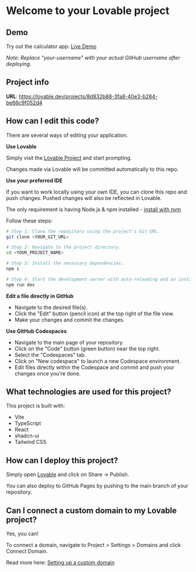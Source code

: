 
# Welcome to your Lovable project

## Demo

Try out the calculator app: [Live Demo](https://your-username.github.io/snappy-screen-calc-app/)

*Note: Replace "your-username" with your actual GitHub username after deploying.*

## Project info

**URL**: https://lovable.dev/projects/8d832b88-3fa8-40e3-b284-be66c9f052d4

## How can I edit this code?

There are several ways of editing your application.

**Use Lovable**

Simply visit the [Lovable Project](https://lovable.dev/projects/8d832b88-3fa8-40e3-b284-be66c9f052d4) and start prompting.

Changes made via Lovable will be committed automatically to this repo.

**Use your preferred IDE**

If you want to work locally using your own IDE, you can clone this repo and push changes. Pushed changes will also be reflected in Lovable.

The only requirement is having Node.js & npm installed - [install with nvm](https://github.com/nvm-sh/nvm#installing-and-updating)

Follow these steps:

```sh
# Step 1: Clone the repository using the project's Git URL.
git clone <YOUR_GIT_URL>

# Step 2: Navigate to the project directory.
cd <YOUR_PROJECT_NAME>

# Step 3: Install the necessary dependencies.
npm i

# Step 4: Start the development server with auto-reloading and an instant preview.
npm run dev
```

**Edit a file directly in GitHub**

- Navigate to the desired file(s).
- Click the "Edit" button (pencil icon) at the top right of the file view.
- Make your changes and commit the changes.

**Use GitHub Codespaces**

- Navigate to the main page of your repository.
- Click on the "Code" button (green button) near the top right.
- Select the "Codespaces" tab.
- Click on "New codespace" to launch a new Codespace environment.
- Edit files directly within the Codespace and commit and push your changes once you're done.

## What technologies are used for this project?

This project is built with:

- Vite
- TypeScript
- React
- shadcn-ui
- Tailwind CSS

## How can I deploy this project?

Simply open [Lovable](https://lovable.dev/projects/8d832b88-3fa8-40e3-b284-be66c9f052d4) and click on Share -> Publish.

You can also deploy to GitHub Pages by pushing to the main branch of your repository.

## Can I connect a custom domain to my Lovable project?

Yes, you can!

To connect a domain, navigate to Project > Settings > Domains and click Connect Domain.

Read more here: [Setting up a custom domain](https://docs.lovable.dev/tips-tricks/custom-domain#step-by-step-guide)
